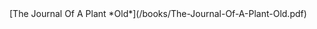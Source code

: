 <link rel='stylesheet' href='style.css>

<!-- Books -->
# Books
A variety of books available to read, for free with *no advertisements*
[All About Plant Life](./books/All%20About%20Plant%20Life.pdf)<br>
[Story Jam: Dramatic Edition](./books/Story%20Jam_%20The%20Dramatic%20Edition.pdf)<br>
[Story Jam: Lost Boi](/books/Story-Jam-Lost-Boi.pdf)<br>
[The Chair and Table](/books/The%20Chair%20and%20Table.pdf)<br>
[The Journal Of A Plant](/books/The-Journal-Of-A-Plant.pdf)<br>
[The Journal Of A Plant *Old*](/books/The-Journal-Of-A-Plant-Old.pdf)<br>

<button class='book'>
    [The Journal Of A Plant *Old*](/books/The-Journal-Of-A-Plant-Old.pdf)<br>
</button>
